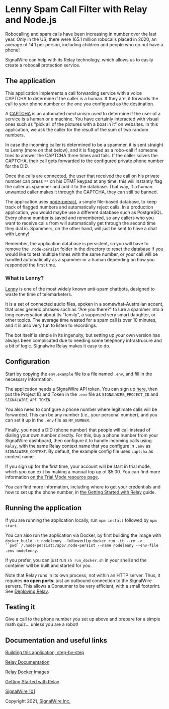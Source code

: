 # Lenny Spam Call Filter with Relay and Node.js

Robocalling and spam calls have been increasing in number over the last year. Only in the US, there were 165.1 million robocalls placed in 2020, an average of 14.1 per person, including children and people who do not have a phone!

SignalWire can help with its Relay technology, which allows us to easily create a robocall protection service.

## The application

This application implements a call forwarding service with a voice CAPTCHA to determine if the caller is a human. If they are, it forwards the call to your phone number or the one you configured as the destination.

A [CAPTCHA](https://en.wikipedia.org/wiki/CAPTCHA) is an automated mechanism used to determine if the user of a service is a human or a machine. You have certainly interacted with visual ones such as "pick all of the pictures with a boat in it" on websites. In this application, we ask the caller for the result of the sum of two random numbers.

In case the incoming caller is determined to be a spammer, it is sent straight to Lenny (more on that below), and it is flagged as a robo-call if someone tries to answer the CAPTCHA three times and fails. If the caller solves the CAPTCHA, their call gets forwarded to the configured private phone number for the DID.

Once the calls are connected, the user that received the call on his private number can press `**` on his DTMF keypad at any time: this will instantly flag the caller as spammer and add it to the database. That way, if a human unwanted caller makes it through the CAPTCHA, they can still be banned.

The application uses [node-persist](https://github.com/simonlast/node-persist), a simple file-based database, to keep track of flagged numbers and automatically reject calls. In a production application, you would maybe use a different database such as PostgreSQL. Every phone number is saved and remembered, so any callers who you want to receive calls from will automatically get through the second time they dial in. Spammers, on the other hand, will just be sent to have a chat with Lenny!

Remember, the application database is persistent, so you will have to remove the `.node-persist` folder in the directory to reset the database if you would like to test multiple times with the same number, or your call will be handled automatically as a spammer or a human depending on how you responded the first time.

### What is Lenny?

[Lenny](https://en.wikipedia.org/wiki/Lenny_(bot)) is one of the most widely known anti-spam chatbots, designed to waste the time of telemarketers.

It is a set of connected audio files, spoken in a somewhat-Australian accent, that uses generic phrases such as "Are you there?" to lure a spammer into a long conversation about its "family", a supposed very smart daughter, or other topics. The average time wasted for a spam call is over 10 minutes, and it is also very fun to listen to recordings.

The bot itself is simple in its ingenuity, but setting up your own version has always been complicated due to needing some telephony infrastrucure and a bit of logic. Signalwire Relay makes it easy to do.

## Configuration

Start by copying the `env.example` file to a file named `.env`, and fill in the necessary information.

The application needs a SignalWire API token. You can sign up [here](https://signalwire.com/signup), then put the Project ID and Token in the `.env` file as `SIGNALWIRE_PROJECT_ID` and `SIGNALWIRE_API_TOKEN`.

You also need to configure a phone number where legitimate calls will be forwarded. This can be any number (i.e., your personal number), and you can set it up in the `.env` file as `MY_NUMBER`.

Finally, you need a DID (phone number) that people will call instead of dialing your own number directly. For this, buy a phone number from your SignalWire dashboard, then configure it to handle incoming calls using `Relay`, with the same Relay context name that you configure in `.env` as `SIGNALWIRE_CONTEXT`. By default, the example config file uses `captcha` as context name.

If you sign up for the first time, your account will be start in trial mode, which you can exit by making a manual top up of $5.00. You can find more information [on the Trial Mode resource page](https://signalwire.com/resources/getting-started/trial-mode).

You can find more information, including where to get your credentials and how to set up the phone number, in [the Getting Started with Relay](https://github.com/signalwire/signalwire-guides/blob/master/intros/getting_started_relay.md) guide.

## Running the application

If you are running the application locally, run `npm install` followed by `npm start`.

You can also run the application via Docker, by first building the image with `docker build -t nodelenny .` followed by `docker run -it --rm -v ``pwd``/.node-persist:/app/.node-persist --name nodelenny --env-file .env nodelenny`.

If you prefer, you can just run `sh run_docker.sh` in your shell and the container will be built and started for you.

Note that Relay runs in its own process, not within an HTTP server. Thus, it requires **no open ports**: just an outbound connection to the SignalWire servers. This allows a Consumer to be very efficient, with a small footprint. See [Deploying Relay](https://github.com/signalwire/signalwire-guides/blob/master/intros/getting_started_relay.md#deploying-relay).


## Testing it

Give a call to the phone number you set up above and prepare for a simple math quiz... unless you are a robot!

## Documentation and useful links

[Building this application, step-by-step](https://developer.signalwire.com/apis/docs/stop-robocalls-with-signalwires-communication-api-and-nodejs)

[Relay Documentation](https://docs.signalwire.com/topics/relay/#relay-documentation)

[Relay Docker Images](https://github.com/signalwire/signalwire-relay-docker)

[Getting Started with Relay](https://github.com/signalwire/signalwire-guides/blob/master/intros/getting_started_relay.md)

[SignalWire 101](https://signalwire.com/resources/getting-started/signalwire-101)

Copyright 2021, [SignalWire Inc.](https://signalwire.com)
